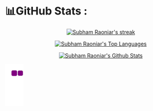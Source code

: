 
# 📊GitHub Stats :

<p align="center">
    <a href="https://github.com/SubhamRaoniar28/github-readme-streak-stats">
        <img title="🔥 Get streak stats for your profile at git.io/streak-stats" alt="Subham Raoniar's streak" src="https://github-readme-streak-stats.herokuapp.com/?user=makt96&theme=black-ice&hide_border=true&stroke=0000&background=060A0CD0"/>
    </a>
</p>


  
<p>
    
<p align="center">
            <a href="https://github.com/SubhamRaoniar28/github-readme-stats"><img alt="Subham Raoniar's Top Languages" src="https://github-readme-stats.vercel.app/api/top-langs/?username=makt96&langs_count=8&count_private=true&layout=compact&theme=react&hide_border=true&bg_color=0D1117"/></a>
</p>


          
<p align="center">
   <a href="https://github.com/SubhamRaoniar28/github-readme-stats"><img alt="Subham Raoniar's Github Stats" src="https://github-readme-stats.vercel.app/api?username=makt96&show_icons=true&count_private=true&theme=react&hide_border=true&bg_color=0D1117" /></a>
</p>
    
</p>

 
<p> <a> <img src = "https://github.com/makt96/makt96/blob/output/github-contribution-grid-snake.gif"/></a> </p>
